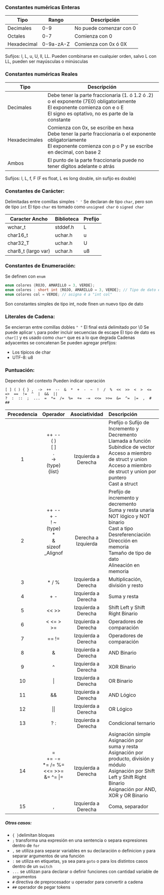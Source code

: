 ### Constantes numéricas Enteras

| Tipo        | Rango     | Descripción             |
| ----------- | --------- | ----------------------- |
| Decimales   | 0-9       | No puede comenzar con 0 |
| Octales     | 0-7       | Comienza con 0          |
| Hexadecimal | 0-9a-zA-Z | Comienza con 0x ó 0X    |
Sufijos: l, L, u, U, ll, LL. Pueden combinarse en cualquier orden, salvo L con LL, pueden ser mayúsculas o minúsculas

### Constantes numéricas Reales

| Tipo          | Descripción                                                                                                                                                                    |
| ------------- | ------------------------------------------------------------------------------------------------------------------------------------------------------------------------------ |
| Decimales     | Debe tener la parte fraccionaria (1. ó 1.2 ó .2) o el exponente (7E0) obligatoriamente<br>El exponente comienza con e o E<br>El signo es optativo, no es parte de la constante |
| Hexadecimales | Comienza con 0x, se escribe en hexa<br>Debe tener la parte fraccionaria o el exponente obligatoriamente<br>El exponente comienza con p o P y se escribe en decimal, con base 2 |
| Ambos         | El punto de la parte fraccionaria puede no tener digitos adelante o atrás                                                                                                      |
Sufijos: l, L, f, F (F es float, L es long double, sin sufijo es double)

### Constantes de Carácter:
Delimitadas entre comillas simples `' '`
Se declaran de tipo `char`, pero son de tipo `int`
El tipo `char` es tomado como `unsigned char` o `signed char` 

| Caracter Ancho      | Biblioteca | Prefijo |
| ------------------- | ---------- | ------- |
| wchar_t             | stddef.h   | L       |
| char16_t            | uchar.h    | u       |
| char32_T            | uchar.h    | U       |
| char8_t (largo var) | uchar.h    | u8      |

### Constantes de Enumeración:
Se definen con `enum`
```c
enum colores {ROJO, AMARILLO = 3, VERDE};
enum colores : short int {ROJO, AMARILLO = 3, VERDE}; // Tipo de dato explicito en C23
enum colores col = VERDE; // asigna 4 a "int col"
```
Son constantes simples de tipo int, node finen un nuevo tipo de dato

### Literales de Cadena:
Se encierran entre comillas dobles `" "`
El final está delimitado por  \\0
Se puede aplicar `\` para poder incluir secuencias de escape
El tipo de dato es `char[]` y es usado como `char*` que es a lo que degrada
Cadenas adyacentes se concatenan
Se pueden agregar prefijos:
- Los típicos de char
- UTF-8: u8

### Puntuación:
Dependen del contexto
Pueden indicar operación
```  
[ ] ( ) { } ,  ->  ++  --  &  *  +  -  ~  !  /  %  <<  >>  <  >  <=  =>  ==  !=  ^  |  &&  ||
?  :  ::  ;  ...  =  *=  /=  %=  +=  -=  <<=  >>=  &=  ^=  |=  ,  #  ##
```

|  Precedencia  |                              Operador                              |          Asociatividad          | Descripción                                                                                                                                                                                          |
| :-----------: | :----------------------------------------------------------------: | :-----------------------------: | :--------------------------------------------------------------------------------------------------------------------------------------------------------------------------------------------------- |
|   <br><br>1   |          ++  --<br>( )<br>\[ ]<br>.<br>-><br>(type){list}          |   <br><br>Izquierda a Derecha   | Prefijo o Sufijo de Incremento y Decremento<br>Llamada a función<br>Subíndice de vector<br>Acceso a miembro de struct y union<br>Acceso a miembro de struct y union por puntero<br>Cast a struct     |
| <br><br><br>2 | ++  --<br>+  -<br>!  ~<br>(type)<br>\*<br>&<br>sizeof<br>\_Alignof | <br><br><br>Derecha a Izquierda | Prefijo de incremento y decremento<br>Suma y resta unaria<br>NOT lógico y NOT binario<br>Cast a tipo<br>Desreferenciación<br>Dirección en memoria<br>Tamaño de tipo de dato<br>Alineación en memoria |
|       3       |                              *  /  %                               |       Izquierda a Derecha       | Multiplicación, división y resto                                                                                                                                                                     |
|       4       |                                +  -                                |       Izquierda a Derecha       | Suma y resta                                                                                                                                                                                         |
|       5       |                               <<  >>                               |       Izquierda a Derecha       | Shift Left y Shift Right Binario                                                                                                                                                                     |
|       6       |                            <  <=  >  >=                            |       Izquierda a Derecha       | Operadores de comparación                                                                                                                                                                            |
|       7       |                               ==  !=                               |       Izquierda a Derecha       | Operadores de comparación                                                                                                                                                                            |
|       8       |                                 &                                  |       Izquierda a Derecha       | AND Binario                                                                                                                                                                                          |
|       9       |                                 ^                                  |       Izquierda a Derecha       | XOR Binario                                                                                                                                                                                          |
|      10       |                                 \|                                 |       Izquierda a Derecha       | OR Binario                                                                                                                                                                                           |
|      11       |                                 &&                                 |       Izquierda a Derecha       | AND Lógico                                                                                                                                                                                           |
|      12       |                                \|\|                                |       Izquierda a Derecha       | OR Lógico                                                                                                                                                                                            |
|      13       |                                ?  :                                |       Izquierda a Derecha       | Condicional ternario                                                                                                                                                                                 |
|  <br><br>14   |        =<br>+=  -=<br>*=  /=  %=<br><<=  >>=<br>&= ^=  \|=         |   <br><br>Izquierda a Derecha   | Asignación simple<br>Asignación por suma y resta<br>Asignación por producto, división y módulo<br>Asignación por Shift Left y Shift Right Binario<br>Asignación por AND, XOR y OR Binario            |
|      15       |                                 ,                                  |       Izquierda a Derecha       | Coma, separador                                                                                                                                                                                      |
##### Otros casos:
- `{ }`delimitan bloques
- `;` transforma una expresión en una sentencia o separa expresiones dentro de `for`
- `,` se utiliza para separar variables en su declaración o definicion y para separar argumentos de una función
- `:` se utiliza en etiquetas, ya sea para `goto` o para los distintos casos dentro de un `switch`
- `...` se utilizan para declarar o definir funciones con cantidad variable de argumentos
- `#` directiva de preprocesador u operador para convertir a cadena
- `##` operador de pegar tokens

